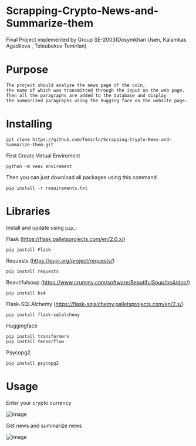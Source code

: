 # Scrapping-Crypto-News-and-Summarize-them
 
Final Project implemented by Group SE-2003(Dosymkhan Usen, Kalamkas Agadilova , Toleubekov Temirlan)

# Purpose

    The project should analyze the news page of the coin, 
    the name of which was transmitted through the input on the web page.
    Then all the paragraphs are added to the database and display 
    the summarized paragraphs using the hugging face on the website page.


# Installing

    git clone https://github.com/Temirln/Scrapping-Crypto-News-and-Summarize-them.git 
    
First Create Virtual Envirement

    python -m venv envirement
    
Then you can just download all packages using this command 

    pip install -r requirements.txt
    

# Libraries

Install and update using `pip`_:

Flask (https://flask.palletsprojects.com/en/2.0.x/)

    pip install Flask

Requests (https://pypi.org/project/requests/)

    pip install requests

Beautifulsoup (https://www.crummy.com/software/BeautifulSoup/bs4/doc/)

    pip install bs4

Flask-SQLAlchemy (https://flask-sqlalchemy.palletsprojects.com/en/2.x/)

    pip install flask-sqlalchemy

Huggingface

    pip install transformers
    pip install tensorflow
Psycopg2
 
    pip install psycopg2
    
# Usage 

Enter your crypto currency

![image](https://user-images.githubusercontent.com/74649499/142732838-18cb79ba-5555-4132-aa97-a5dbc921792f.png)

Get news and summarize news
 
![image](https://user-images.githubusercontent.com/74649499/142732844-c780a99b-f6ec-406f-b90d-15cca805dea3.png)


